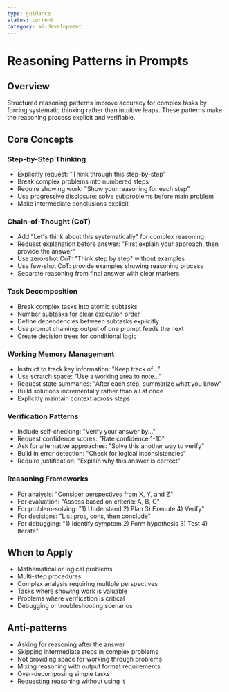```yaml
---
type: guidance
status: current
category: ai-development
---
```


# Reasoning Patterns in Prompts

## Overview
Structured reasoning patterns improve accuracy for complex tasks by forcing systematic thinking rather than intuitive leaps. These patterns make the reasoning process explicit and verifiable.

## Core Concepts

### Step-by-Step Thinking
- Explicitly request: "Think through this step-by-step"
- Break complex problems into numbered steps
- Require showing work: "Show your reasoning for each step"
- Use progressive disclosure: solve subproblems before main problem
- Make intermediate conclusions explicit

### Chain-of-Thought (CoT)
- Add "Let's think about this systematically" for complex reasoning
- Request explanation before answer: "First explain your approach, then provide the answer"
- Use zero-shot CoT: "Think step by step" without examples
- Use few-shot CoT: provide examples showing reasoning process
- Separate reasoning from final answer with clear markers

### Task Decomposition
- Break complex tasks into atomic subtasks
- Number subtasks for clear execution order
- Define dependencies between subtasks explicitly
- Use prompt chaining: output of one prompt feeds the next
- Create decision trees for conditional logic

### Working Memory Management
- Instruct to track key information: "Keep track of..."
- Use scratch space: "Use a working area to note..."
- Request state summaries: "After each step, summarize what you know"
- Build solutions incrementally rather than all at once
- Explicitly maintain context across steps

### Verification Patterns
- Include self-checking: "Verify your answer by..."
- Request confidence scores: "Rate confidence 1-10"
- Ask for alternative approaches: "Solve this another way to verify"
- Build in error detection: "Check for logical inconsistencies"
- Require justification: "Explain why this answer is correct"

### Reasoning Frameworks
- For analysis: "Consider perspectives from X, Y, and Z"
- For evaluation: "Assess based on criteria: A, B, C"
- For problem-solving: "1) Understand 2) Plan 3) Execute 4) Verify"
- For decisions: "List pros, cons, then conclude"
- For debugging: "1) Identify symptom 2) Form hypothesis 3) Test 4) Iterate"

## When to Apply
- Mathematical or logical problems
- Multi-step procedures
- Complex analysis requiring multiple perspectives
- Tasks where showing work is valuable
- Problems where verification is critical
- Debugging or troubleshooting scenarios

## Anti-patterns
- Asking for reasoning after the answer
- Skipping intermediate steps in complex problems
- Not providing space for working through problems
- Mixing reasoning with output format requirements
- Over-decomposing simple tasks
- Requesting reasoning without using it